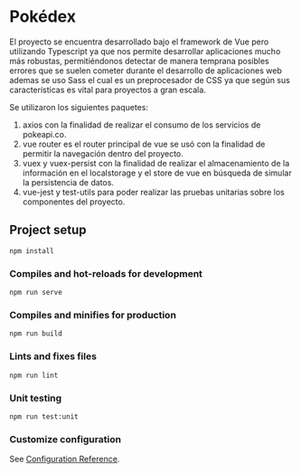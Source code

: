 # Pokédex
El proyecto se encuentra desarrollado bajo el framework de Vue pero utilizando Typescript ya que nos permite desarrollar aplicaciones mucho más robustas, permitiéndonos detectar de manera temprana posibles errores que se suelen cometer durante el desarrollo de aplicaciones web ademas se uso Sass el cual es un preprocesador de CSS ya que según sus características es vital para proyectos a gran escala.

Se utilizaron los siguientes paquetes:

1. axios con la finalidad de realizar el consumo de los servicios de pokeapi.co.
2. vue router es el router principal de vue se usó con la finalidad de permitir la navegación dentro del proyecto.
3. vuex y vuex-persist con la finalidad de realizar el almacenamiento de la información en el localstorage y el store de vue en búsqueda de simular la persistencia de datos.
4. vue-jest y test-utils para poder realizar las pruebas unitarias sobre los componentes del proyecto.

## Project setup
```
npm install
```

### Compiles and hot-reloads for development
```
npm run serve
```

### Compiles and minifies for production
```
npm run build
```

### Lints and fixes files
```
npm run lint
```

### Unit testing
```
npm run test:unit
```

### Customize configuration
See [Configuration Reference](https://cli.vuejs.org/config/).

